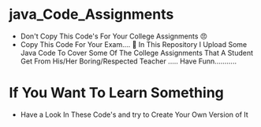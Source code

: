 # java_Code_Assignments
- Don't Copy This Code's For Your College Assignments 😠 
- Copy This Code For Your Exam.... 🥱 
In This Repository I Upload Some Java Code To Cover Some Of The College Assignments That A Student Get From His/Her Boring/Respected Teacher .....
Have Funn...........
# If You Want To Learn Something
- Have a Look In These Code's and try to Create Your Own Version of It
